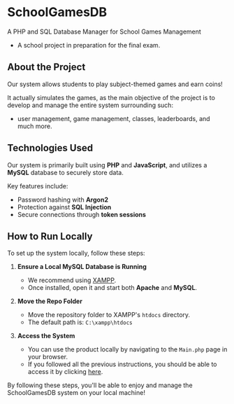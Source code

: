 # SchoolGamesDB
A PHP and SQL Database Manager for School Games Management
- A school project in preparation for the final exam.

## About the Project
Our system allows students to play subject-themed games and earn coins!

It actually simulates the games, as the main objective of the project is to develop and manage the entire system surrounding such:
- user management, game management, classes, leaderboards, and much more.


## Technologies Used
Our system is primarily built using **PHP** and **JavaScript**, and utilizes a **MySQL** database to securely store data.

Key features include:
- Password hashing with **Argon2**
- Protection against **SQL Injection**
- Secure connections through **token sessions**

## How to Run Locally
To set up the system locally, follow these steps:

1. **Ensure a Local MySQL Database is Running**
   - We recommend using [XAMPP](https://www.apachefriends.org/).
   - Once installed, open it and start both **Apache** and **MySQL**.

2. **Move the Repo Folder**
   - Move the repository folder to XAMPP's `htdocs` directory.
   - The default path is: `C:\xampp\htdocs`

3. **Access the System**
   - You can use the product locally by navigating to the `Main.php` page in your browser.
   - If you followed all the previous instructions, you should be able to access it by clicking [here](http://localhost/SchoolGamesDB/Interfaces/Main.php).

By following these steps, you'll be able to enjoy and manage the SchoolGamesDB system on your local machine!
